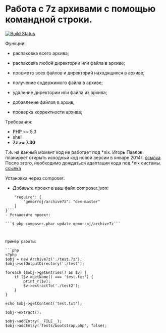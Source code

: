 # Работа с 7z архивами с помощью командной строки.

[![Build Status](https://secure.travis-ci.org/Gemorroj/Archive7z.png?branch=master)](https://travis-ci.org/Gemorroj/Archive7z)


Функции:

  * распаковка всего архива;

  * распаковка любой директории или файла в архиве;

  * просмотр всех файлов и директорий находящихся в архиве;

  * получение содержимого файла в архиве;

  * удаление директории или файла из архива;

  * добавление файлов в архив;

  * проверка корректности архива;


Требования:

- PHP >= 5.3
- shell
- **7z >= 7.30**

Т.е. на данный момент код не работает под *nix.
Игорь Павлов планирует открыть исходный код новой версии в январе 2014г.
[ссылка](http://sourceforge.net/p/sevenzip/discussion/45797/thread/207a4f9e/#bb54)
После этого, необходимо дождаться адаптации кода под *nix системы.
[ссылка](https://sourceforge.net/p/p7zip/discussion/383043/thread/f54fe89a/#7003)


Установка через composer:

- Добавьте проект в ваш файл composer.json:

```{
    "require": {
        "gemorroj/archive7z": "dev-master"
    }
}```
- Установите проект:

```$ php composer.phar update gemorroj/archive7z```



Пример работы:

```php
<?php
$obj = new Archive7z('./test.7z');
$obj->setOutputDirectory('./test');

foreach ($obj->getEntries() as $v) {
    if ($v->getName() === 'test.txt') {
        print_r($v);
        $v->extractTo('./test2');
    }
}

echo $obj->getContent('test.txt');

$obj->extract();

$obj->addEntry(__FILE__);
$obj->addEntry('Tests/bootstrap.php', false);
```